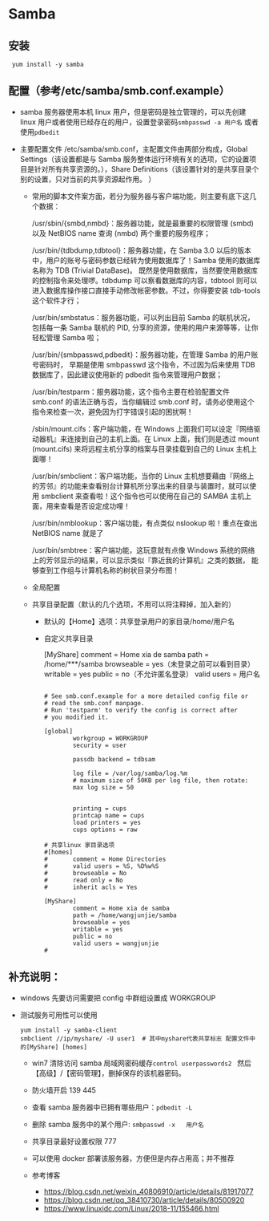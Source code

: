 # Samba

## 安装

` yum install -y samba`

## 配置（参考/etc/samba/smb.conf.example）

- samba 服务器使用本机 linux 用户，但是密码是独立管理的，可以先创建 linux 用户或者使用已经存在的用户，设置登录密码`smbpasswd -a 用户名` 或者使用`pdbedit `

- 主要配置文件 /etc/samba/smb.conf，主配置文件由两部分构成，Global Settings（该设置都是与 Samba 服务整体运行环境有关的选项，它的设置项目是针对所有共享资源的。），Share Definitions（该设置针对的是共享目录个别的设置，只对当前的共享资源起作用。 ）

  - 常用的脚本文件案方面，若分为服务器与客户端功能，则主要有底下这几个数据：

    /usr/sbin/{smbd,nmbd}：服务器功能，就是最重要的权限管理 (smbd) 以及 NetBIOS name 查询 (nmbd) 两个重要的服务程序；

    /usr/bin/{tdbdump,tdbtool}：服务器功能，在 Samba 3.0
    以后的版本中，用户的账号与密码参数已经转为使用数据库了！Samba 使用的数据库名称为 TDB (Trivial DataBase)。
    既然是使用数据库，当然要使用数据库的控制指令来处理啰。tdbdump 可以察看数据库的内容，tdbtool 则可以进入数据库操作接口直接手动修改帐密参数。不过，你得要安装 tdb-tools 这个软件才行；

    /usr/bin/smbstatus：服务器功能，可以列出目前 Samba 的联机状况， 包括每一条 Samba 联机的 PID, 分享的资源，使用的用户来源等等，让你轻松管理 Samba 啦；

    /usr/bin/{smbpasswd,pdbedit}：服务器功能，在管理 Samba 的用户账号密码时， 早期是使用 smbpasswd 这个指令，不过因为后来使用 TDB 数据库了，因此建议使用新的 pdbedit 指令来管理用户数据；

    /usr/bin/testparm：服务器功能，这个指令主要在检验配置文件 smb.conf 的语法正确与否，当你编辑过 smb.conf
    时，请务必使用这个指令来检查一次，避免因为打字错误引起的困扰啊！

    /sbin/mount.cifs：客户端功能，在 Windows 上面我们可以设定『网络驱动器机』来连接到自己的主机上面。在 Linux 上面，我们则是透过 mount (mount.cifs) 来将远程主机分享的档案与目录挂载到自己的 Linux 主机上面哪！

    /usr/bin/smbclient：客户端功能，当你的 Linux 主机想要藉由『网络上的芳邻』的功能来查看别台计算机所分享出来的目录与装置时，就可以使用 smbclient 来查看啦！这个指令也可以使用在自己的 SAMBA 主机上面，用来查看是否设定成功哩！

    /usr/bin/nmblookup：客户端功能，有点类似 nslookup 啦！重点在查出 NetBIOS name 就是了

    /usr/bin/smbtree：客户端功能，这玩意就有点像 Windows
    系统的网络上的芳邻显示的结果，可以显示类似『靠近我的计算机』之类的数据， 能够查到工作组与计算机名称的树状目录分布图！

  - 全局配置

  - 共享目录配置（默认的几个选项，不用可以将注释掉，加入新的）

    - 默认的【Home】选项：共享登录用户的家目录/home/用户名

    - 自定义共享目录

      [MyShare]
      comment = Home xia de samba
      path = /home/\*\*\*/samba
      browseable = yes（未登录之前可以看到目录）
      writable = yes
      public = no（不允许匿名登录）
      valid users = 用户名

      ```

      # See smb.conf.example for a more detailed config file or
      # read the smb.conf manpage.
      # Run 'testparm' to verify the config is correct after
      # you modified it.

      [global]
              workgroup = WORKGROUP
              security = user

              passdb backend = tdbsam

              log file = /var/log/samba/log.%m
              # maximum size of 50KB per log file, then rotate:
              max log size = 50


              printing = cups
              printcap name = cups
              load printers = yes
              cups options = raw

      # 共享linux 家目录选项
      #[homes]
      #       comment = Home Directories
      #       valid users = %S, %D%w%S
      #       browseable = No
      #       read only = No
      #       inherit acls = Yes

      [MyShare]
              comment = Home xia de samba
              path = /home/wangjunjie/samba
              browseable = yes
              writable = yes
              public = no
              valid users = wangjunjie
      #

      ```

## 补充说明：

- windows 先要访问需要把 config 中群组设置成 WORKGROUP

- 测试服务可用性可以使用

  ```
  yum install -y samba-client
  smbclient //ip/myshare/ -U user1  # 其中myshare代表共享标志 配置文件中的[MyShare] [homes]

  ```

  - win7 清除访问 samba 局域网密码缓存`control userpasswords2 ` 然后【高级】/【密码管理】，删掉保存的该机器密码。

  - 防火墙开启 139 445

  - 查看 samba 服务器中已拥有哪些用户：`pdbedit -L`

  - 删除 samba 服务中的某个用户: `smbpasswd -x   用户名`

  - 共享目录最好设置权限 777

  - 可以使用 docker 部署该服务器，方便但是内存占用高；并不推荐

  - 参考博客

    - https://blog.csdn.net/weixin_40806910/article/details/81917077
    - https://blog.csdn.net/qq_38410730/article/details/80500920
    - https://www.linuxidc.com/Linux/2018-11/155466.html
